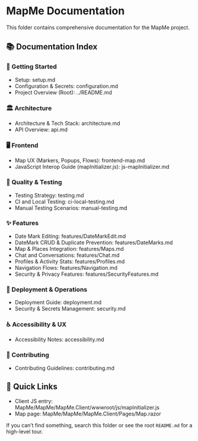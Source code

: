 # MapMe Documentation

This folder contains comprehensive documentation for the MapMe project.

## 📚 Documentation Index

### 🔰 Getting Started
- Setup: setup.md
- Configuration & Secrets: configuration.md
- Project Overview (Root): ../README.md

### 🏛 Architecture
- Architecture & Tech Stack: architecture.md
- API Overview: api.md

### 🖥 Frontend
- Map UX (Markers, Popups, Flows): frontend-map.md
- JavaScript Interop Guide (mapInitializer.js): js-mapInitializer.md

### 🧪 Quality & Testing
- Testing Strategy: testing.md
- CI and Local Testing: ci-local-testing.md
- Manual Testing Scenarios: manual-testing.md

### ✨ Features
- Date Mark Editing: features/DateMarkEdit.md
- DateMark CRUD & Duplicate Prevention: features/DateMarks.md
- Map & Places Integration: features/Maps.md
- Chat and Conversations: features/Chat.md
- Profiles & Activity Stats: features/Profiles.md
- Navigation Flows: features/Navigation.md
- Security & Privacy Features: features/SecurityFeatures.md

### 🚀 Deployment & Operations
- Deployment Guide: deployment.md
- Security & Secrets Management: security.md

### ♿ Accessibility & UX
- Accessibility Notes: accessibility.md

### 🤝 Contributing
- Contributing Guidelines: contributing.md

## 🔗 Quick Links
- Client JS entry: MapMe/MapMe/MapMe.Client/wwwroot/js/mapInitializer.js
- Map page: MapMe/MapMe/MapMe.Client/Pages/Map.razor

If you can’t find something, search this folder or see the root `README.md` for a high-level tour.

